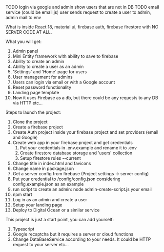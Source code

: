 TODO login via google and admin show users that are not in DB
TODO email service (could be email js)
user sends request to create a user to admin, admin mail to env


What is inside
React 18, material ui, firebase auth, firebase firestore with NO SERVER CODE AT ALL.

What you will get:
1. Admin panel
2. Mini Entity framework with ability to save to firebase
3. Ability to create an admin
4. Ability to create a user as an admin
5. 'Settings' and 'Home' page for users
6. User management for admins
7. Users can login via email or with a Google account
8. Reset password functionality
9. Landing page template
10. Now it uses Firebase as a db, but there could be any requests to any DB via HTTP etc...

Steps to launch the project:
1. Clone the project
2. Create a firebase project
3. Create Auth project inside your firebase project and set providers (email and Google)
4. Create web app in your firebase project and get credentials
   1. Put your credentials in .env.example and rename it to .env
   2. Create firestore database storage and 'users' collection
   3. Setup firestore rules --current
5. Change title in index.html and favicons
6. Change name in package.json
7. Get a server config from firebase (Project settings -> server config)
8. Put your credential to /config/config.json considering config.example.json as an example
9. run script to create an admin: node admin-create-script.js your email
10. npm start
11. Log in as an admin and create a user
12. Setup your landing page
13. Deploy to Digital Ocean or a similar service

This project is just a start point, you can add yourself:
1. Typescript
2. Google recaptcha but it requires a server or cloud functions
3. Change DataBaseService according to your needs. It could be HTTP request to your server etc...